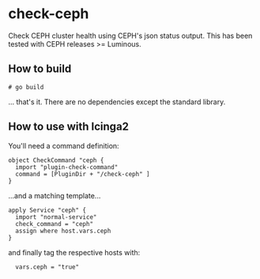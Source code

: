 # check-ceph

Check CEPH cluster health using CEPH's json status output. This has been tested
with CEPH releases >= Luminous.

## How to build

```
# go build
```
... that's it. There are no dependencies except the standard library.

## How to use with Icinga2

You'll need a command definition:
```
object CheckCommand "ceph {
  import "plugin-check-command"
  command = [PluginDir + "/check-ceph" ]
}
```
...and a matching template...
```
apply Service "ceph" {
  import "normal-service"
  check_command = "ceph"
  assign where host.vars.ceph
}
```
and finally tag the respective hosts with:
```
  vars.ceph = "true"
```
